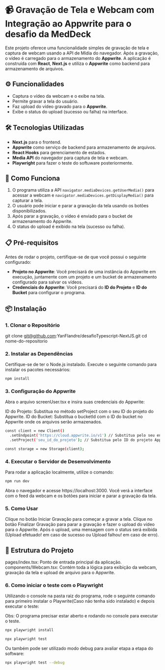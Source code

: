 # 📹 Gravação de Tela e Webcam com Integração ao Appwrite para o desafio da MedDeck

Este projeto oferece uma funcionalidade simples de gravação de tela e captura de webcam usando a API de Mídia do navegador. Após a gravação, o vídeo é carregado para o armazenamento do **Appwrite**. A aplicação é construída com **React**, **Next.js** e utiliza o **Appwrite** como backend para armazenamento de arquivos.

## ⚙️ Funcionalidades

- Captura o vídeo da webcam e o exibe na tela.
- Permite gravar a tela do usuário.
- Faz upload do vídeo gravado para o **Appwrite**.
- Exibe o status do upload (sucesso ou falha) na interface.

## 🛠️ Tecnologias Utilizadas

- **Next.js** para o frontend.
- **Appwrite** como serviço de backend para armazenamento de arquivos.
- **React Hooks** para gerenciamento de estados.
- **Media API** do navegador para captura de tela e webcam.
- **Playwright** para fazer o teste do softuware posteriormente.

## 🚀 Como Funciona

1. O programa utiliza a API `navigator.mediaDevices.getUserMedia()` para acessar a webcam e `navigator.mediaDevices.getDisplayMedia()` para capturar a tela.
2. O usuário pode iniciar e parar a gravação da tela usando os botões disponibilizados.
3. Após parar a gravação, o vídeo é enviado para o bucket de armazenamento do Appwrite.
4. O status do upload é exibido na tela (sucesso ou falha).

## 📋 Pré-requisitos

Antes de rodar o projeto, certifique-se de que você possui o seguinte configurado:

- **Projeto no Appwrite**: Você precisará de uma instância do Appwrite em execução, juntamente com um projeto e um bucket de armazenamento configurado para salvar os vídeos.
- **Credenciais do Appwrite**: Você precisará do **ID do Projeto** e **ID do Bucket** para configurar o programa.

## 📦 Instalação

### 1. Clonar o Repositório

git clone git@github.com:YanFlandre/desafioTypescript-NextJS.git
cd nome-do-repositorio

### 2. Instalar as Dependências

Certifique-se de ter o Node.js instalado. Execute o seguinte comando para instalar os pacotes necessários:

```bash
npm install
```

### 3. Configuração do Appwrite

Abra o arquivo screenUser.tsx e insira suas credenciais do Appwrite:

ID do Projeto: Substitua no método setProject com o seu ID do projeto do Appwrite.
ID do Bucket: Substitua o bucketId com o ID do bucket no Appwrite onde os arquivos serão armazenados.

```bash
const client = new Client()
  .setEndpoint('https://cloud.appwrite.io/v1') // Substitua pelo seu endpoint Appwrite
  .setProject('seu_id_do_projeto'); // Substitua pelo ID do projeto Appwrite

const storage = new Storage(client);
```

### 4. Executar o Servidor de Desenvolvimento

Para rodar a aplicação localmente, utilize o comando:

```bash
npm run dev
```

Abra o navegador e acesse https://localhost:3000. Você verá a interface com o feed da webcam e os botões para iniciar e parar a gravação da tela.

### 5. Como Usar

Clique no botão Iniciar Gravação para começar a gravar a tela.
Clique no botão Finalizar Gravação para parar a gravação e fazer o upload do vídeo para o Appwrite.
Após o upload, uma mensagem com o status será exibida (Upload efetuado! em caso de sucesso ou Upload falhou! em caso de erro).

## 📁 Estrutura do Projeto

pages/index.tsx: Ponto de entrada principal da aplicação.
components/Webcam.tsx: Contém toda a lógica para exibição da webcam, gravação da tela e upload de arquivo para o Appwrite.

### 6. Como iniciar o teste com o Playwright

Utilizando o console na pasta raiz do programa, rode o seguinte comando para primeiro instalar o Playwrite(Caso não tenha sido instalado) e depois executar o teste:

Obs: O programa precisar estar aberto e rodando no console para executar o teste.

```bash
npx playwright install

```

```bash
npx playwright test
```

Ou também pode ser utilizado modo debug para avaliar etapa a etapa do software:

```bash
npx playwright test --debug
```
